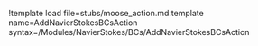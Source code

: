 !template load file=stubs/moose_action.md.template name=AddNavierStokesBCsAction syntax=/Modules/NavierStokes/BCs/AddNavierStokesBCsAction